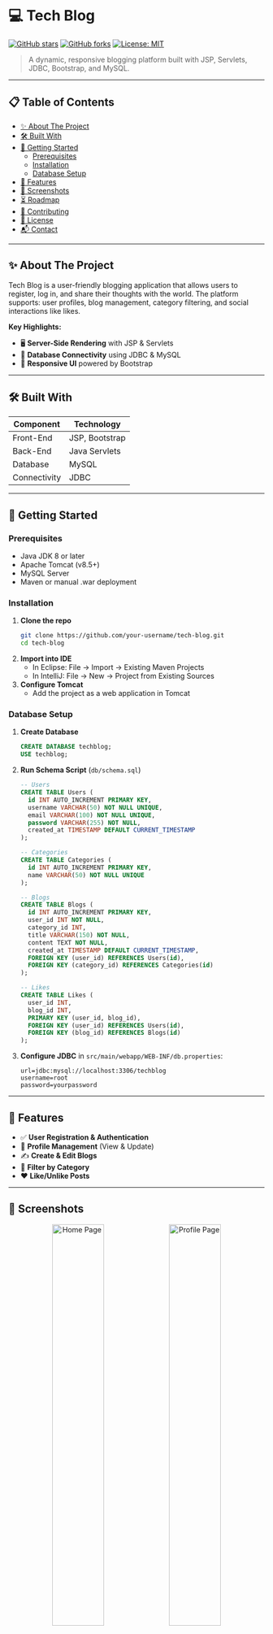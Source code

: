 # 💻 Tech Blog

[![GitHub stars](https://img.shields.io/github/stars/your-username/tech-blog?style=for-the-badge)](https://github.com/your-username/tech-blog/stargazers) [![GitHub forks](https://img.shields.io/github/forks/your-username/tech-blog?style=for-the-badge)](https://github.com/your-username/tech-blog/network/members) [![License: MIT](https://img.shields.io/badge/License-MIT-yellow.svg?style=for-the-badge)](LICENSE)

> A dynamic, responsive blogging platform built with JSP, Servlets, JDBC, Bootstrap, and MySQL.

---

## 📋 Table of Contents
- [✨ About The Project](#✨-about-the-project)
- [🛠️ Built With](#️-built-with)
- [🚀 Getting Started](#️-getting-started)
  - [Prerequisites](#-prerequisites)
  - [Installation](#-installation)
  - [Database Setup](#-database-setup)
- [🎯 Features](#-features)
- [📸 Screenshots](#-screenshots)
- [⏳ Roadmap](#-roadmap)
- [🤝 Contributing](#-contributing)
- [📄 License](#-license)
- [📬 Contact](#-contact)

---

## ✨ About The Project

Tech Blog is a user-friendly blogging application that allows users to register, log in, and share their thoughts with the world. The platform supports: user profiles, blog management, category filtering, and social interactions like likes.

**Key Highlights:**

- 🖥️ **Server-Side Rendering** with JSP & Servlets
- 🔗 **Database Connectivity** using JDBC & MySQL
- 🎨 **Responsive UI** powered by Bootstrap

---

## 🛠️ Built With
| Component   | Technology     |
|-------------|----------------|
| Front-End   | JSP, Bootstrap |
| Back-End    | Java Servlets  |
| Database    | MySQL          |
| Connectivity| JDBC           |

---

## 🚀 Getting Started

### Prerequisites
- Java JDK 8 or later
- Apache Tomcat (v8.5+)
- MySQL Server
- Maven or manual .war deployment

### Installation
1. **Clone the repo**
   ```bash
   git clone https://github.com/your-username/tech-blog.git
   cd tech-blog
   ```
2. **Import into IDE**
   - In Eclipse: File → Import → Existing Maven Projects
   - In IntelliJ: File → New → Project from Existing Sources
3. **Configure Tomcat**
   - Add the project as a web application in Tomcat

### Database Setup
1. **Create Database**
   ```sql
   CREATE DATABASE techblog;
   USE techblog;
   ```
2. **Run Schema Script** (`db/schema.sql`)
   ```sql
   -- Users
   CREATE TABLE Users (
     id INT AUTO_INCREMENT PRIMARY KEY,
     username VARCHAR(50) NOT NULL UNIQUE,
     email VARCHAR(100) NOT NULL UNIQUE,
     password VARCHAR(255) NOT NULL,
     created_at TIMESTAMP DEFAULT CURRENT_TIMESTAMP
   );
   
   -- Categories
   CREATE TABLE Categories (
     id INT AUTO_INCREMENT PRIMARY KEY,
     name VARCHAR(50) NOT NULL UNIQUE
   );
   
   -- Blogs
   CREATE TABLE Blogs (
     id INT AUTO_INCREMENT PRIMARY KEY,
     user_id INT NOT NULL,
     category_id INT,
     title VARCHAR(150) NOT NULL,
     content TEXT NOT NULL,
     created_at TIMESTAMP DEFAULT CURRENT_TIMESTAMP,
     FOREIGN KEY (user_id) REFERENCES Users(id),
     FOREIGN KEY (category_id) REFERENCES Categories(id)
   );
   
   -- Likes
   CREATE TABLE Likes (
     user_id INT,
     blog_id INT,
     PRIMARY KEY (user_id, blog_id),
     FOREIGN KEY (user_id) REFERENCES Users(id),
     FOREIGN KEY (blog_id) REFERENCES Blogs(id)
   );
   ```
3. **Configure JDBC** in `src/main/webapp/WEB-INF/db.properties`:
   ```properties
   url=jdbc:mysql://localhost:3306/techblog
   username=root
   password=yourpassword
   ```

---

## 🎯 Features
- ✅ **User Registration & Authentication**
- 👤 **Profile Management** (View & Update)
- ✍️ **Create & Edit Blogs**
- 📂 **Filter by Category**
- ❤️ **Like/Unlike Posts**

---

## 📸 Screenshots
<!-- Replace placeholders with actual screenshots -->
<p align="center">
  <img src="docs/screenshots/home.png" alt="Home Page" width="45%" />
  <img src="docs/screenshots/profile.png" alt="Profile Page" width="45%" />
</p>

---

## ⏳ Roadmap
- [ ] Add comment functionality
- [ ] Implement password hashing
- [ ] Introduce user roles (Admin, Author)
- [ ] Enable profile picture uploads

---

## 🤝 Contributing
Contributions are welcome! Please:
1. Fork the repository
2. Create a feature branch (`git checkout -b feature-name`)
3. Commit your changes (`git commit -m 'Add feature'`)
4. Push to the branch (`git push origin feature-name`)
5. Open a Pull Request

---

## 📄 License
Distributed under the MIT License. See [LICENSE](LICENSE) for more information.

---

## 📬 Contact
**Maintainer**: Your Name  
**Email**: your.email@example.com  
**GitHub**: [@your-username](https://github.com/your-username)

---

*Made with ❤️ by Your Name*

